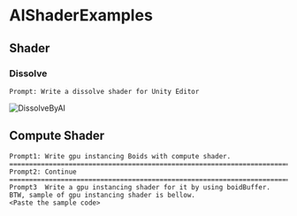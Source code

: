 # AIShaderExamples


## Shader
### Dissolve

```
Prompt: Write a dissolve shader for Unity Editor
```

![DissolveByAI](./doc/images/DissolveByAI.gif)


## Compute Shader
```
Prompt1: Write gpu instancing Boids with compute shader.
=========================================================================
Prompt2: Continue
=========================================================================
Prompt3  Write a gpu instancing shader for it by using boidBuffer.
BTW, sample of gpu instancing shader is bellow.
<Paste the sample code>
```


